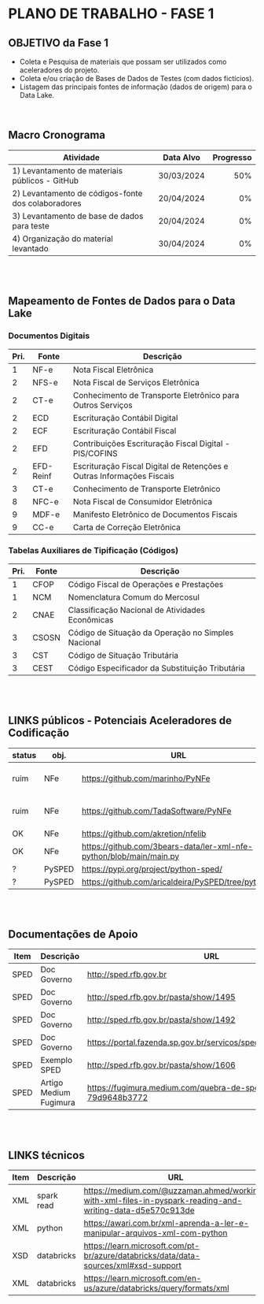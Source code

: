 # PLANO DE TRABALHO - FASE 1


## OBJETIVO da Fase 1

* Coleta e Pesquisa de materiais que possam ser utilizados como aceleradores do projeto.
* Coleta e/ou criação de Bases de Dados de Testes (com dados fictícios).
* Listagem das principais fontes de informação (dados de origem) para o Data Lake.

</br>

## Macro Cronograma

| Atividade | Data Alvo | Progresso |
| -- | -- | --: |
| 1) Levantamento de materiais públicos - GitHub | 30/03/2024 | 50% |
| 2) Levantamento de códigos-fonte dos colaboradores | 20/04/2024 | 0% |
| 3) Levantamento de base de dados para teste | 20/04/2024 | 0% |
| 4) Organização do material levantado | 30/04/2024 | 0% |

</br></br>

## Mapeamento de Fontes de Dados para o Data Lake

### Documentos Digitais

| Pri. | Fonte | Descrição |
| -- | -- | -- |
| 1 | NF-e	| Nota Fiscal Eletrônica |	
| 2 | NFS-e	| Nota Fiscal de Serviços Eletrônica| 
| 2 | CT-e	| Conhecimento de Transporte Eletrônico para Outros Serviços |
| 2 | ECD	| Escrituração Contábil Digital |
| 2 | ECF	| Escrituração Contábil Fiscal |
| 2 | EFD | Contribuições	Escrituração Fiscal Digital - PIS/COFINS |
| 2 | EFD-Reinf	| Escrituração Fiscal Digital de Retenções e Outras Informações Fiscais |
| 3 | CT-e	| Conhecimento de Transporte Eletrônico	 |
| 8 | NFC-e	| Nota Fiscal de Consumidor Eletrônica |
| 9 | MDF-e	| Manifesto Eletrônico de Documentos Fiscais |
| 9 | CC-e	| Carta de Correção Eletrônica |

### Tabelas Auxiliares de Tipificação (Códigos)

| Pri. | Fonte | Descrição |
| -- | -- | -- |
| 1 | CFOP	| Código Fiscal de Operações e Prestações  |
| 1 | NCM	| Nomenclatura Comum do Mercosul  |
| 2 | CNAE	| Classificação Nacional de Atividades Econômicas |
| 3 | CSOSN | Código de Situação da Operação no Simples Nacional |
| 3 | CST | Código de Situação Tributária |
| 3 | CEST	| Código Especificador da Substituição Tributária |
 
</br></br>

## LINKS públicos - Potenciais Aceleradores de Codificação

| status | obj. | URL | observações |
| -- | -- | -- | -- |
| ruim | NFe | https://github.com/marinho/PyNFe | codigo pra criação da NFe |
| ruim |  NFe | https://github.com/TadaSoftware/PyNFe  | codigo pra criação da NFe |
| OK |  NFe | https://github.com/akretion/nfelib | parece util |
| OK |  NFe | https://github.com/3bears-data/ler-xml-nfe-python/blob/main/main.py | parece util - tem layout |
| ? |  PySPED	|https://pypi.org/project/python-sped/ | avaliar |
| ? |  PySPED	| https://github.com/aricaldeira/PySPED/tree/python3 | avaliar |

</br></br>
## Documentações de Apoio

| Item | Descrição | URL |
| -- | -- | -- |
| SPED | Doc Governo | http://sped.rfb.gov.br |
| SPED |	Doc Governo | http://sped.rfb.gov.br/pasta/show/1495 |
| SPED |	Doc Governo | 	http://sped.rfb.gov.br/pasta/show/1492 |
| SPED |	Doc Governo | 	https://portal.fazenda.sp.gov.br/servicos/sped/Paginas/Sobre.aspx |
| SPED |	Exemplo SPED	 | http://sped.rfb.gov.br/pasta/show/1606 |
| SPED | Artigo Medium Fugimura	| https://fugimura.medium.com/quebra-de-speds-com-python-79d9648b3772 |

</br></br>
## LINKS técnicos 

| Item | Descrição | URL |
| -- | -- | -- |
| XML | spark read | https://medium.com/@uzzaman.ahmed/working-with-xml-files-in-pyspark-reading-and-writing-data-d5e570c913de |
| XML | python | https://awari.com.br/xml-aprenda-a-ler-e-manipular-arquivos-xml-com-python |
| XSD | databricks | https://learn.microsoft.com/pt-br/azure/databricks/data/data-sources/xml#xsd-support |
| XML | databricks | https://learn.microsoft.com/en-us/azure/databricks/query/formats/xml |


</br></br></br></br>
